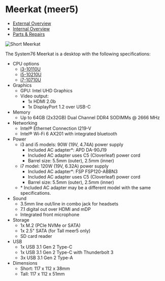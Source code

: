 # Meerkat (meer5)

- [External Overview](./external-overview.md)
- [Internal Overview](./internal-overview.md)
- [Parts & Repairs](./repairs.md)

![Short Meerkat](./img/meer5-short.png)

The System76 Meerkat is a desktop with the following specifications:

- CPU options
    - [i3-10110U](https://ark.intel.com/content/www/us/en/ark/products/196451/intel-core-i3-10110u-processor-4m-cache-up-to-4-10-ghz.html)
    - [i5-10210U](https://ark.intel.com/content/www/us/en/ark/products/195436/intel-core-i5-10210u-processor-6m-cache-up-to-4-20-ghz.html)
    - [i7-10710U](https://ark.intel.com/content/www/us/en/ark/products/196448/intel-core-i7-10710u-processor-12m-cache-up-to-4-70-ghz.html)
- Graphics
    - GPU: Intel UHD Graphics
    - Video output:
        - 1x HDMI 2.0b
        - 1x DisplayPort 1.2 over USB-C
- Memory
    - Up to 64GB (2x32GB) Dual Channel DDR4 SODIMMs @ 2666 MHz
- Networking
    - Intel® Ethernet Connection I219-V
    - Intel® Wi-Fi 6 AX201 with integrated bluetooth
- Power
    - i3 and i5 models: 90W (19V, 4.74A) power supply
        - Included AC adapter*: APD DA-90J19
        - Included AC adapter uses C5 (Cloverleaf) power cord
        - Barrel size: 5.5mm (outer), 2.5mm (inner)
    - i7 model: 120W (19V, 6.32A) power supply
        - Included AC adapter*: FSP FSP120-ABBN3
        - Included AC adapter uses C5 (Cloverleaf) power cord
        - Barrel size: 5.5mm (outer), 2.5mm (inner)
    - \* Included AC adapter may be a different model with the same specifications.
- Sound
    - 3.5mm line out/line in combo jack for headsets
    - 7.1 digital out over HDMI and mDP
    - Integrated front microphone
- Storage
    - 1x M.2 (PCIe NVMe or SATA)
    - 1x 2.5" SATA (for Tall meer5 only)
    - SD card reader
- USB
    - 1x USB 3.1 Gen 2 Type-C
    - 1x USB 3.1 Gen 2 Type-C with Thunderbolt 3
    - 3x USB 3.1 Gen 2 Type-A
- Dimensions
    - Short: 117 x 112 x 38mm
    - Tall:  117 x 112 x 51mm
